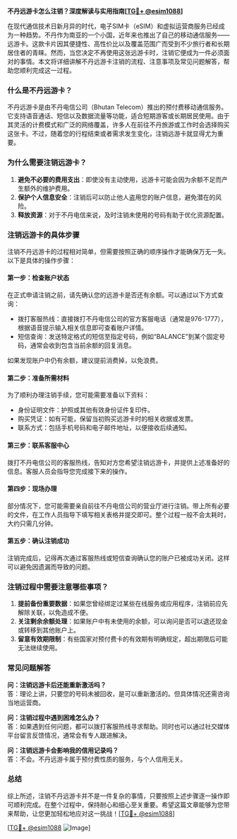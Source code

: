 **不丹远游卡怎么注销？深度解读与实用指南[[TG💪+ @esim1088](https://t.me/s/esim1088)]**

在现代通信技术日新月异的时代，电子SIM卡（eSIM）和虚拟运营商服务已经成为一种趋势。不丹作为南亚的一个小国，近年来也推出了自己的移动通信服务——远游卡。这款卡片因其便捷性、高性价比以及覆盖范围广而受到不少旅行者和长期居住者的青睐。然而，当您决定不再使用这张远游卡时，注销它便成为一件必须面对的事情。本文将详细讲解不丹远游卡注销的流程、注意事项及常见问题解答，帮助您顺利完成这一过程。

### **什么是不丹远游卡？**
不丹远游卡是由不丹电信公司（Bhutan Telecom）推出的预付费移动通信服务。它支持语音通话、短信以及数据流量等功能，适合短期游客或长期居民使用。由于其灵活的计费模式和广泛的网络覆盖，许多人在前往不丹旅游或工作时会选择购买这张卡。不过，随着您的行程结束或者需求发生变化，注销远游卡就显得尤为重要。

### **为什么需要注销远游卡？**
1. **避免不必要的费用支出**：即使没有主动使用，远游卡可能会因为余额不足而产生额外的维护费用。
2. **保护个人信息安全**：注销后可以防止他人盗用您的账户信息，避免潜在的风险。
3. **释放资源**：对于不丹电信来说，及时注销未使用的号码有助于优化资源配置。

### **注销远游卡的具体步骤**
注销不丹远游卡的过程相对简单，但需要按照正确的顺序操作才能确保万无一失。以下是具体的操作步骤：

#### **第一步：检查账户状态**
在正式申请注销之前，请先确认您的远游卡是否还有余额。可以通过以下方式查询：
- 拨打客服热线：直接拨打不丹电信公司的官方客服电话（通常是976-1777），根据语音提示输入相关信息即可查看账户详情。
- 短信查询：发送特定格式的短信至指定号码，例如“BALANCE”到某个固定号码，通常会收到包含当前余额的回复消息。

如果发现账户中仍有余额，建议提前消费掉，以免浪费。

#### **第二步：准备所需材料**
为了顺利办理注销手续，您可能需要准备以下资料：
- 身份证明文件：护照或其他有效身份证件复印件。
- 购买凭证：如有可能，保留当初购买远游卡时的相关收据或发票。
- 联系方式：包括手机号码和电子邮件地址，以便接收后续通知。

#### **第三步：联系客服中心**
拨打不丹电信公司的客服热线，告知对方您希望注销远游卡，并提供上述准备好的信息。客服人员会指导您完成接下来的操作。

#### **第四步：现场办理**
部分情况下，您可能需要亲自前往不丹电信公司的营业厅进行注销。带上所有必要的文件，在工作人员指导下填写相关表格并提交即可。整个过程一般不会太耗时，大约只需几分钟。

#### **第五步：确认注销成功**
注销完成后，记得再次通过客服热线或短信查询确认您的账户已被成功关闭。这样可以避免因遗漏而导致的问题。

### **注销过程中需要注意哪些事项？**
1. **提前备份重要数据**：如果您曾经绑定过某些在线服务或应用程序，注销前应先解除关联，以免造成不便。
2. **关注剩余余额处理**：如果账户中有未使用的余额，可以询问是否可以退还现金或转移到其他账户上。
3. **留意有效期限制**：有些国家对预付费卡的有效期有明确规定，超出期限后可能无法继续使用。

### **常见问题解答**
**问：注销远游卡后还能重新激活吗？**  
答：理论上讲，只要您的号码未被回收，是可以重新激活的。但具体情况还需咨询当地运营商。

**问：注销过程中遇到困难怎么办？**  
答：如果遇到任何问题，都可以拨打客服热线寻求帮助。同时也可以通过社交媒体平台留言反馈情况，通常会有专人跟进解决。

**问：注销远游卡会影响我的信用记录吗？**  
答：不会。不丹远游卡属于预付费性质的服务，与个人信用无关。

### **总结**
综上所述，注销不丹远游卡并不是一件复杂的事情，只要按照上述步骤逐一操作即可顺利完成。在整个过程中，保持耐心和细心至关重要。希望这篇文章能够为您带来帮助，让您更加轻松地应对这一挑战！[[TG💪+ @esim1088](https://t.me/s/esim1088)]

[[TG💪+ @esim1088](https://t.me/s/esim1088) ![Image](https://i.postimg.cc/4NQfJmqS/Snipaste-2025-05-13-00-14-12.png)]